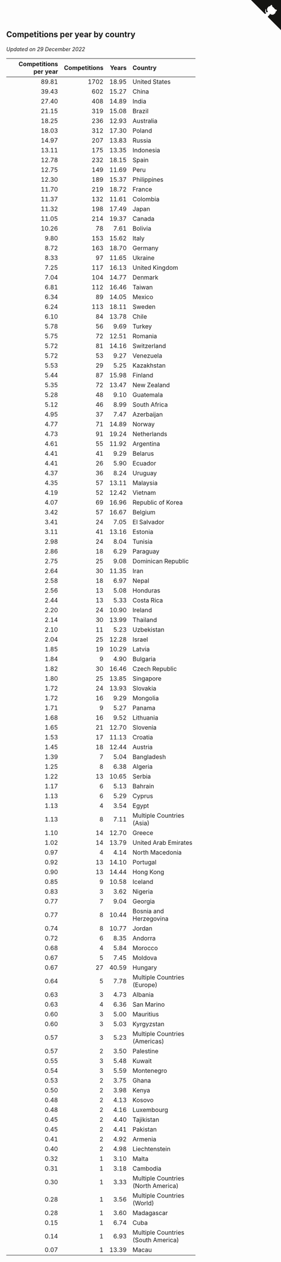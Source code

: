 ## Competitions per year by country

*Updated on 29 December 2022*

| Competitions per year | Competitions | Years | Country |
| ---: | ---: | ---: | :--- |
| 89.81 | 1702 | 18.95 | United States |
| 39.43 | 602 | 15.27 | China |
| 27.40 | 408 | 14.89 | India |
| 21.15 | 319 | 15.08 | Brazil |
| 18.25 | 236 | 12.93 | Australia |
| 18.03 | 312 | 17.30 | Poland |
| 14.97 | 207 | 13.83 | Russia |
| 13.11 | 175 | 13.35 | Indonesia |
| 12.78 | 232 | 18.15 | Spain |
| 12.75 | 149 | 11.69 | Peru |
| 12.30 | 189 | 15.37 | Philippines |
| 11.70 | 219 | 18.72 | France |
| 11.37 | 132 | 11.61 | Colombia |
| 11.32 | 198 | 17.49 | Japan |
| 11.05 | 214 | 19.37 | Canada |
| 10.26 | 78 | 7.61 | Bolivia |
| 9.80 | 153 | 15.62 | Italy |
| 8.72 | 163 | 18.70 | Germany |
| 8.33 | 97 | 11.65 | Ukraine |
| 7.25 | 117 | 16.13 | United Kingdom |
| 7.04 | 104 | 14.77 | Denmark |
| 6.81 | 112 | 16.46 | Taiwan |
| 6.34 | 89 | 14.05 | Mexico |
| 6.24 | 113 | 18.11 | Sweden |
| 6.10 | 84 | 13.78 | Chile |
| 5.78 | 56 | 9.69 | Turkey |
| 5.75 | 72 | 12.51 | Romania |
| 5.72 | 81 | 14.16 | Switzerland |
| 5.72 | 53 | 9.27 | Venezuela |
| 5.53 | 29 | 5.25 | Kazakhstan |
| 5.44 | 87 | 15.98 | Finland |
| 5.35 | 72 | 13.47 | New Zealand |
| 5.28 | 48 | 9.10 | Guatemala |
| 5.12 | 46 | 8.99 | South Africa |
| 4.95 | 37 | 7.47 | Azerbaijan |
| 4.77 | 71 | 14.89 | Norway |
| 4.73 | 91 | 19.24 | Netherlands |
| 4.61 | 55 | 11.92 | Argentina |
| 4.41 | 41 | 9.29 | Belarus |
| 4.41 | 26 | 5.90 | Ecuador |
| 4.37 | 36 | 8.24 | Uruguay |
| 4.35 | 57 | 13.11 | Malaysia |
| 4.19 | 52 | 12.42 | Vietnam |
| 4.07 | 69 | 16.96 | Republic of Korea |
| 3.42 | 57 | 16.67 | Belgium |
| 3.41 | 24 | 7.05 | El Salvador |
| 3.11 | 41 | 13.16 | Estonia |
| 2.98 | 24 | 8.04 | Tunisia |
| 2.86 | 18 | 6.29 | Paraguay |
| 2.75 | 25 | 9.08 | Dominican Republic |
| 2.64 | 30 | 11.35 | Iran |
| 2.58 | 18 | 6.97 | Nepal |
| 2.56 | 13 | 5.08 | Honduras |
| 2.44 | 13 | 5.33 | Costa Rica |
| 2.20 | 24 | 10.90 | Ireland |
| 2.14 | 30 | 13.99 | Thailand |
| 2.10 | 11 | 5.23 | Uzbekistan |
| 2.04 | 25 | 12.28 | Israel |
| 1.85 | 19 | 10.29 | Latvia |
| 1.84 | 9 | 4.90 | Bulgaria |
| 1.82 | 30 | 16.46 | Czech Republic |
| 1.80 | 25 | 13.85 | Singapore |
| 1.72 | 24 | 13.93 | Slovakia |
| 1.72 | 16 | 9.29 | Mongolia |
| 1.71 | 9 | 5.27 | Panama |
| 1.68 | 16 | 9.52 | Lithuania |
| 1.65 | 21 | 12.70 | Slovenia |
| 1.53 | 17 | 11.13 | Croatia |
| 1.45 | 18 | 12.44 | Austria |
| 1.39 | 7 | 5.04 | Bangladesh |
| 1.25 | 8 | 6.38 | Algeria |
| 1.22 | 13 | 10.65 | Serbia |
| 1.17 | 6 | 5.13 | Bahrain |
| 1.13 | 6 | 5.29 | Cyprus |
| 1.13 | 4 | 3.54 | Egypt |
| 1.13 | 8 | 7.11 | Multiple Countries (Asia) |
| 1.10 | 14 | 12.70 | Greece |
| 1.02 | 14 | 13.79 | United Arab Emirates |
| 0.97 | 4 | 4.14 | North Macedonia |
| 0.92 | 13 | 14.10 | Portugal |
| 0.90 | 13 | 14.44 | Hong Kong |
| 0.85 | 9 | 10.58 | Iceland |
| 0.83 | 3 | 3.62 | Nigeria |
| 0.77 | 7 | 9.04 | Georgia |
| 0.77 | 8 | 10.44 | Bosnia and Herzegovina |
| 0.74 | 8 | 10.77 | Jordan |
| 0.72 | 6 | 8.35 | Andorra |
| 0.68 | 4 | 5.84 | Morocco |
| 0.67 | 5 | 7.45 | Moldova |
| 0.67 | 27 | 40.59 | Hungary |
| 0.64 | 5 | 7.78 | Multiple Countries (Europe) |
| 0.63 | 3 | 4.73 | Albania |
| 0.63 | 4 | 6.36 | San Marino |
| 0.60 | 3 | 5.00 | Mauritius |
| 0.60 | 3 | 5.03 | Kyrgyzstan |
| 0.57 | 3 | 5.23 | Multiple Countries (Americas) |
| 0.57 | 2 | 3.50 | Palestine |
| 0.55 | 3 | 5.48 | Kuwait |
| 0.54 | 3 | 5.59 | Montenegro |
| 0.53 | 2 | 3.75 | Ghana |
| 0.50 | 2 | 3.98 | Kenya |
| 0.48 | 2 | 4.13 | Kosovo |
| 0.48 | 2 | 4.16 | Luxembourg |
| 0.45 | 2 | 4.40 | Tajikistan |
| 0.45 | 2 | 4.41 | Pakistan |
| 0.41 | 2 | 4.92 | Armenia |
| 0.40 | 2 | 4.98 | Liechtenstein |
| 0.32 | 1 | 3.10 | Malta |
| 0.31 | 1 | 3.18 | Cambodia |
| 0.30 | 1 | 3.33 | Multiple Countries (North America) |
| 0.28 | 1 | 3.56 | Multiple Countries (World) |
| 0.28 | 1 | 3.60 | Madagascar |
| 0.15 | 1 | 6.74 | Cuba |
| 0.14 | 1 | 6.93 | Multiple Countries (South America) |
| 0.07 | 1 | 13.39 | Macau |


<a href="https://github.com/jonatanklosko/wca_statistics" class="github-corner" aria-label="View source on Github"><svg width="80" height="80" viewBox="0 0 250 250" style="fill:#151513; color:#fff; position: absolute; top: 0; border: 0; right: 0;" aria-hidden="true"><path d="M0,0 L115,115 L130,115 L142,142 L250,250 L250,0 Z"></path><path d="M128.3,109.0 C113.8,99.7 119.0,89.6 119.0,89.6 C122.0,82.7 120.5,78.6 120.5,78.6 C119.2,72.0 123.4,76.3 123.4,76.3 C127.3,80.9 125.5,87.3 125.5,87.3 C122.9,97.6 130.6,101.9 134.4,103.2" fill="currentColor" style="transform-origin: 130px 106px;" class="octo-arm"></path><path d="M115.0,115.0 C114.9,115.1 118.7,116.5 119.8,115.4 L133.7,101.6 C136.9,99.2 139.9,98.4 142.2,98.6 C133.8,88.0 127.5,74.4 143.8,58.0 C148.5,53.4 154.0,51.2 159.7,51.0 C160.3,49.4 163.2,43.6 171.4,40.1 C171.4,40.1 176.1,42.5 178.8,56.2 C183.1,58.6 187.2,61.8 190.9,65.4 C194.5,69.0 197.7,73.2 200.1,77.6 C213.8,80.2 216.3,84.9 216.3,84.9 C212.7,93.1 206.9,96.0 205.4,96.6 C205.1,102.4 203.0,107.8 198.3,112.5 C181.9,128.9 168.3,122.5 157.7,114.1 C157.9,116.9 156.7,120.9 152.7,124.9 L141.0,136.5 C139.8,137.7 141.6,141.9 141.8,141.8 Z" fill="currentColor" class="octo-body"></path></svg></a><style>.github-corner:hover .octo-arm{animation:octocat-wave 560ms ease-in-out}@keyframes octocat-wave{0%,100%{transform:rotate(0)}20%,60%{transform:rotate(-25deg)}40%,80%{transform:rotate(10deg)}}@media (max-width:500px){.github-corner:hover .octo-arm{animation:none}.github-corner .octo-arm{animation:octocat-wave 560ms ease-in-out}}</style>
